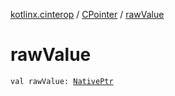 [kotlinx.cinterop](../index.md) / [CPointer](index.md) / [rawValue](./raw-value.md)

# rawValue

`val rawValue: `[`NativePtr`](../-native-ptr.md)